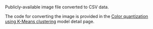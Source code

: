 Publicly-available image file converted to CSV data. 

The code for converting the image is provided in the [Color quantization using K-Means clustering](http://azure.microsoft.com/en-us/documentation/articles/machine-learning-sample-color-quantization-using-k-means-clustering/) model detail page.